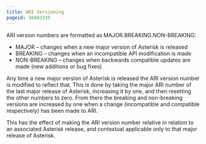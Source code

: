 ```yaml
---
title: ARI Versioning
pageid: 36802335
---
```


ARI version numbers are formatted as MAJOR.BREAKING.NON-BREAKING:

* MAJOR – changes when a new major version of Asterisk is released
* BREAKING – changes when an incompatible API modification is made
* NON-BREAKING – changes when backwards compatible updates are made (new additions or bug fixes)

Any time a new major version of Asterisk is released the ARI version number is modified to reflect that. This is done by taking the major ARI number of the last major release of Asterisk, increasing it by one, and then resetting the other numbers to zero. From there the breaking and non-breaking versions are increased by one when a change (incompatible and compatible respectively) has been made to ARI.

This has the effect of making the ARI version number relative in relation to an associated Asterisk release, and contextual applicable only to that major release of Asterisk.
